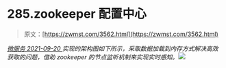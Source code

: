 <!--yml
category: 未分类
date: 0001-01-01 00:00:00
--->

# 285.zookeeper 配置中心

> 原文：[https://zwmst.com/3562.html](https://zwmst.com/3562.html)

   [ *微服务* ](https://zwmst.com/%e5%be%ae%e6%9c%8d%e5%8a%a1)*[ <time datetime="2021-09-20T23:46:27+08:00"> 2021-09-20 </time> ](https://zwmst.com/3562.html)  实现的架构图如下所示，采取数据加载到内存方式解决高效获取的问题，借助 zookeeper 的节点监听机制来实现实时感知。![](img/14cbba52f1e9b182f3238cde955e3d13.png)*